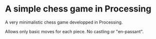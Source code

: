 # A simple chess game in Processing

A very minimalistic chess game developped in Processing.

Allows only basic moves for each piece. No castling or "en-passant".